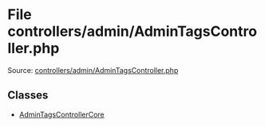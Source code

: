 File controllers/admin/AdminTagsController.php
=========

Source: [controllers/admin/AdminTagsController.php](https://github.com/PrestaShop/PrestaShop/blob/1.6.1.3/controllers/admin/AdminTagsController.php)


Classes
-------

* [AdminTagsControllerCore](class.AdminTagsControllerCore.md)

